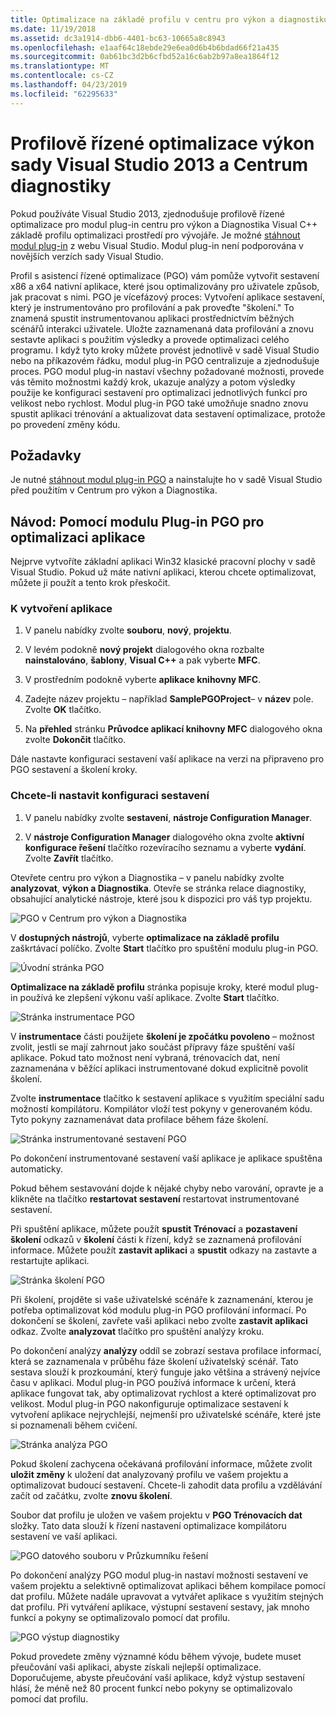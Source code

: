 ```yaml
---
title: Optimalizace na základě profilu v centru pro výkon a diagnostiku
ms.date: 11/19/2018
ms.assetid: dc3a1914-dbb6-4401-bc63-10665a8c8943
ms.openlocfilehash: e1aaf64c18ebde29e6ea0d6b4b6bdad66f21a435
ms.sourcegitcommit: 0ab61bc3d2b6cfbd52a16c6ab2b97a8ea1864f12
ms.translationtype: MT
ms.contentlocale: cs-CZ
ms.lasthandoff: 04/23/2019
ms.locfileid: "62295633"
---
```

# <a name="profile-guided-optimization-in-the-visual-studio-2013-performance-and-diagnostics-hub"></a>Profilově řízené optimalizace výkon sady Visual Studio 2013 a Centrum diagnostiky

Pokud používáte Visual Studio 2013, zjednodušuje profilově řízené optimalizace pro modul plug-in centru pro výkon a Diagnostika Visual C++ základě profilu optimalizaci prostředí pro vývojáře. Je možné [stáhnout modul plug-in](https://marketplace.visualstudio.com/items?itemName=ProfileGuidedOptimizationTeam.ProfileGuidedOptimizationforVisualC) z webu Visual Studio. Modul plug-in není podporována v novějších verzích sady Visual Studio.

Profil s asistencí řízené optimalizace (PGO) vám pomůže vytvořit sestavení x86 a x64 nativní aplikace, které jsou optimalizovány pro uživatele způsob, jak pracovat s nimi. PGO je vícefázový proces: Vytvoření aplikace sestavení, který je instrumentováno pro profilování a pak proveďte "školení." To znamená spustit instrumentovanou aplikaci prostřednictvím běžných scénářů interakci uživatele. Uložte zaznamenaná data profilování a znovu sestavte aplikaci s použitím výsledky a provede optimalizaci celého programu. I když tyto kroky můžete provést jednotlivě v sadě Visual Studio nebo na příkazovém řádku, modul plug-in PGO centralizuje a zjednodušuje proces. PGO modul plug-in nastaví všechny požadované možnosti, provede vás těmito možnostmi každý krok, ukazuje analýzy a potom výsledky použije ke konfiguraci sestavení pro optimalizaci jednotlivých funkcí pro velikost nebo rychlost. Modul plug-in PGO také umožňuje snadno znovu spustit aplikaci trénování a aktualizovat data sestavení optimalizace, protože po provedení změny kódu.

## <a name="prerequisites"></a>Požadavky

Je nutné [stáhnout modul plug-in PGO](https://marketplace.visualstudio.com/items?itemName=ProfileGuidedOptimizationTeam.ProfileGuidedOptimizationforVisualC) a nainstalujte ho v sadě Visual Studio před použitím v Centrum pro výkon a Diagnostika.

## <a name="walkthrough-using-the-pgo-plug-in-to-optimize-an-app"></a>Návod: Pomocí modulu Plug-in PGO pro optimalizaci aplikace

Nejprve vytvoříte základní aplikaci Win32 klasické pracovní plochy v sadě Visual Studio. Pokud už máte nativní aplikaci, kterou chcete optimalizovat, můžete ji použít a tento krok přeskočit.

### <a name="to-create-an-app"></a>K vytvoření aplikace

1. V panelu nabídky zvolte **souboru**, **nový**, **projektu**.

1. V levém podokně **nový projekt** dialogového okna rozbalte **nainstalováno**, **šablony**, **Visual C++** a pak vyberte  **MFC**.

1. V prostředním podokně vyberte **aplikace knihovny MFC**.

1. Zadejte název projektu – například **SamplePGOProject**– v **název** pole. Zvolte **OK** tlačítko.

1. Na **přehled** stránku **Průvodce aplikací knihovny MFC** dialogového okna zvolte **Dokončit** tlačítko.

Dále nastavte konfiguraci sestavení vaší aplikace na verzi na připraveno pro PGO sestavení a školení kroky.

### <a name="to-set-the-build-configuration"></a>Chcete-li nastavit konfiguraci sestavení

1. V panelu nabídky zvolte **sestavení**, **nástroje Configuration Manager**.

1. V **nástroje Configuration Manager** dialogového okna zvolte **aktivní konfigurace řešení** tlačítko rozevíracího seznamu a vyberte **vydání**. Zvolte **Zavřít** tlačítko.

Otevřete centru pro výkon a Diagnostika – v panelu nabídky zvolte **analyzovat**, **výkon a Diagnostika**. Otevře se stránka relace diagnostiky, obsahující analytické nástroje, které jsou k dispozici pro váš typ projektu.

![PGO v Centrum pro výkon a Diagnostika](media/pgofig0hub.png "PGO v Centrum pro výkon a Diagnostika")

V **dostupných nástrojů**, vyberte **optimalizace na základě profilu** zaškrtávací políčko. Zvolte **Start** tlačítko pro spuštění modulu plug-in PGO.

![Úvodní stránka PGO](media/pgofig1start.png "PGO úvodní stránka")

**Optimalizace na základě profilu** stránka popisuje kroky, které modul plug-in používá ke zlepšení výkonu vaší aplikace. Zvolte **Start** tlačítko.

![Stránka instrumentace PGO](media/pgofig2instrument.png "PGO instrumentace stránky")

V **instrumentace** části použijete **školení je zpočátku povoleno** – možnost zvolit, jestli se mají zahrnout jako součást přípravy fáze spuštění vaší aplikace. Pokud tato možnost není vybraná, trénovacích dat, není zaznamenána v běžící aplikaci instrumentované dokud explicitně povolit školení.

Zvolte **instrumentace** tlačítko k sestavení aplikace s využitím speciální sadu možností kompilátoru. Kompilátor vloží test pokyny v generovaném kódu. Tyto pokyny zaznamenávat data profilace během fáze školení.

![Stránka instrumentované sestavení PGO](media/pgofig3build.PNG "PGO instrumentované sestavení stránky")

Po dokončení instrumentované sestavení vaší aplikace je aplikace spuštěna automaticky.

Pokud během sestavování dojde k nějaké chyby nebo varování, opravte je a klikněte na tlačítko **restartovat sestavení** restartovat instrumentované sestavení.

Při spuštění aplikace, můžete použít **spustit Trénovací** a **pozastavení školení** odkazů v **školení** části k řízení, když se zaznamená profilování informace. Můžete použít **zastavit aplikaci** a **spustit** odkazy na zastavte a restartujte aplikaci.

![Stránka školení PGO](media/pgofig4training.PNG "PGO školení stránky")

Při školení, projděte si vaše uživatelské scénáře k zaznamenání, kterou je potřeba optimalizovat kód modulu plug-in PGO profilování informací. Po dokončení se školení, zavřete vaši aplikaci nebo zvolte **zastavit aplikaci** odkaz. Zvolte **analyzovat** tlačítko pro spuštění analýzy kroku.

Po dokončení analýzy **analýzy** oddíl se zobrazí sestava profilace informací, která se zaznamenala v průběhu fáze školení uživatelský scénář. Tato sestava slouží k prozkoumání, který funguje jako většina a strávený nejvíce času v aplikaci. Modul plug-in PGO používá informace k určení, která aplikace fungovat tak, aby optimalizovat rychlost a které optimalizovat pro velikost. Modul plug-in PGO nakonfiguruje optimalizace sestavení k vytvoření aplikace nejrychlejší, nejmenší pro uživatelské scénáře, které jste si poznamenali během cvičení.

![Stránka analýza PGO](media/pgofig5analyze.png "PGO analýzy stránky")

Pokud školení zachycena očekávaná profilování informace, můžete zvolit **uložit změny** k uložení dat analyzovaný profilu ve vašem projektu a optimalizovat budoucí sestavení. Chcete-li zahodit data profilu a vzdělávání začít od začátku, zvolte **znovu školení**.

Soubor dat profilu je uložen ve vašem projektu v **PGO Trénovacích dat** složky. Tato data slouží k řízení nastavení optimalizace kompilátoru sestavení ve vaší aplikaci.

![PGO datového souboru v Průzkumníku řešení](media/pgofig6data.png "PGO datového souboru v Průzkumníku řešení")

Po dokončení analýzy PGO modul plug-in nastaví možnosti sestavení ve vašem projektu a selektivně optimalizovat aplikaci během kompilace pomocí dat profilu. Můžete nadále upravovat a vytvářet aplikace s využitím stejných dat profilu. Při vytváření aplikace, výstupní sestavení sestavy, jak mnoho funkcí a pokyny se optimalizovalo pomocí dat profilu.

![PGO výstup diagnostiky](media/pgofig7diagnostics.png "PGO výstup diagnostiky")

Pokud provedete změny významné kódu během vývoje, budete muset přeučování vaši aplikaci, abyste získali nejlepší optimalizace. Doporučujeme, abyste přeučování vaší aplikace, když výstup sestavení hlásí, že méně než 80 procent funkcí nebo pokyny se optimalizovalo pomocí dat profilu.